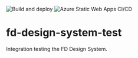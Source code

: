 ![Build and deploy](https://github.com/willemliu/fd-design-system-test/workflows/Build%20and%20deploy/badge.svg)
![Azure Static Web Apps CI/CD](https://github.com/willemliu/fd-design-system-test/workflows/Azure%20Static%20Web%20Apps%20CI/CD/badge.svg)

# fd-design-system-test

Integration testing the FD Design System.
